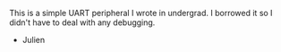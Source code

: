 This is a simple UART peripheral I wrote in undergrad. I borrowed it so I didn't have to deal with any debugging.
- Julien